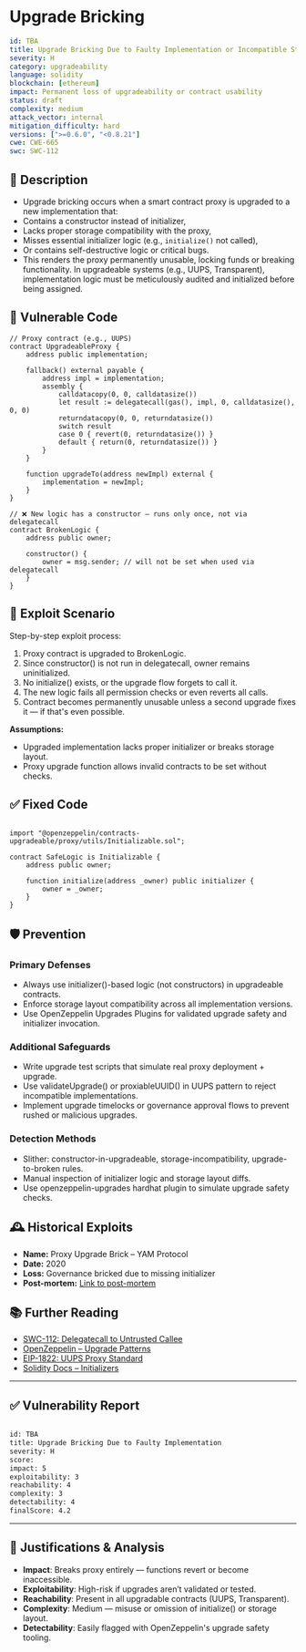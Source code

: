 # Upgrade Bricking

```YAML
id: TBA
title: Upgrade Bricking Due to Faulty Implementation or Incompatible Storage
severity: H
category: upgradeability
language: solidity
blockchain: [ethereum]
impact: Permanent loss of upgradeability or contract usability
status: draft
complexity: medium
attack_vector: internal
mitigation_difficulty: hard
versions: [">=0.6.0", "<0.8.21"]
cwe: CWE-665
swc: SWC-112
```


## 📝 Description

- Upgrade bricking occurs when a smart contract proxy is upgraded to a new implementation that:
- Contains a constructor instead of initializer,
- Lacks proper storage compatibility with the proxy,
- Misses essential initializer logic (e.g., `initialize()` not called),
- Or contains self-destructive logic or critical bugs.
- This renders the proxy  permanently unusable, locking funds or breaking functionality. In upgradeable systems (e.g., UUPS, Transparent), implementation logic must be meticulously audited and initialized before being assigned.

## 🚨 Vulnerable Code

```solidity
// Proxy contract (e.g., UUPS)
contract UpgradeableProxy {
    address public implementation;

    fallback() external payable {
        address impl = implementation;
        assembly {
            calldatacopy(0, 0, calldatasize())
            let result := delegatecall(gas(), impl, 0, calldatasize(), 0, 0)
            returndatacopy(0, 0, returndatasize())
            switch result
            case 0 { revert(0, returndatasize()) }
            default { return(0, returndatasize()) }
        }
    }

    function upgradeTo(address newImpl) external {
        implementation = newImpl;
    }
}

// ❌ New logic has a constructor — runs only once, not via delegatecall
contract BrokenLogic {
    address public owner;

    constructor() {
        owner = msg.sender; // will not be set when used via delegatecall
    }
}
```

## 🧪 Exploit Scenario

Step-by-step exploit process:

1. Proxy contract is upgraded to BrokenLogic.
2. Since constructor() is not run in delegatecall, owner remains uninitialized.
3. No initialize() exists, or the upgrade flow forgets to call it.
4. The new logic fails all permission checks or even reverts all calls.
5. Contract becomes permanently unusable unless a second upgrade fixes it — if that's even possible.

**Assumptions:**

- Upgraded implementation lacks proper initializer or breaks storage layout.
- Proxy upgrade function allows invalid contracts to be set without checks.

## ✅ Fixed Code

```solidity

import "@openzeppelin/contracts-upgradeable/proxy/utils/Initializable.sol";

contract SafeLogic is Initializable {
    address public owner;

    function initialize(address _owner) public initializer {
        owner = _owner;
    }
}
```

## 🛡️ Prevention

### Primary Defenses

- Always use initializer()-based logic (not constructors) in upgradeable contracts.
- Enforce storage layout compatibility across all implementation versions.
- Use OpenZeppelin Upgrades Plugins for validated upgrade safety and initializer invocation.

### Additional Safeguards

- Write upgrade test scripts that simulate real proxy deployment + upgrade.
- Use validateUpgrade() or proxiableUUID() in UUPS pattern to reject incompatible implementations.
- Implement upgrade timelocks or governance approval flows to prevent rushed or malicious upgrades.

### Detection Methods

- Slither: constructor-in-upgradeable, storage-incompatibility, upgrade-to-broken rules.
- Manual inspection of initializer logic and storage layout diffs.
- Use openzeppelin-upgrades hardhat plugin to simulate upgrade safety checks.

## 🕰️ Historical Exploits

- **Name:** Proxy Upgrade Brick – YAM Protocol 
- **Date:** 2020 
- **Loss:** Governance bricked due to missing initializer
-  **Post-mortem:** [Link to post-mortem](https://medium.com/yam-finance/yam-post-mortem-c6c08390b8e7) 
  

## 📚 Further Reading

- [SWC-112: Delegatecall to Untrusted Callee](https://swcregistry.io/docs/SWC-112) 
- [OpenZeppelin – Upgrade Patterns](https://docs.openzeppelin.com/upgrades-plugins/1.x/) 
- [EIP-1822: UUPS Proxy Standard](https://eips.ethereum.org/EIPS/eip-1822)
- [Solidity Docs – Initializers](https://docs.soliditylang.org/en/latest/contracts.html#constructors) 
  

---
## ✅ Vulnerability Report

```markdown

id: TBA
title: Upgrade Bricking Due to Faulty Implementation 
severity: H
score:
impact: 5         
exploitability: 3 
reachability: 4  
complexity: 3     
detectability: 4  
finalScore: 4.2
```


---

## 📄 Justifications & Analysis

- **Impact**: Breaks proxy entirely — functions revert or become inaccessible.
- **Exploitability**: High-risk if upgrades aren’t validated or tested.
- **Reachability**: Present in all upgradable contracts (UUPS, Transparent).
- **Complexity**: Medium — misuse or omission of initialize() or storage layout.
- **Detectability**: Easily flagged with OpenZeppelin's upgrade safety tooling.